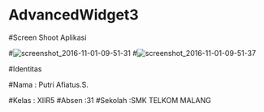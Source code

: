 # AdvancedWidget3

#Screen Shoot Aplikasi


#![screenshot_2016-11-01-09-51-31](https://cloud.githubusercontent.com/assets/22829111/19878265/1f12e632-a019-11e6-93d6-2147dddc66e1.png)
#![screenshot_2016-11-01-09-51-37](https://cloud.githubusercontent.com/assets/22829111/19878266/1f134a6e-a019-11e6-9112-df90c43c26ca.png)

#Identitas

#Nama     :   Putri Afiatus.S.

#Kelas    : XIIR5
#Absen    :31
#Sekolah  :SMK TELKOM MALANG
